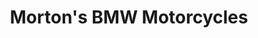 ---
title: "Morton's BMW Motorcycles"
url: /fredericksburg/mortons-bmw-motorcycles/
shop: Motorrad
---